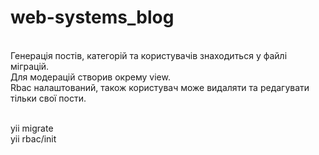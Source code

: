 # web-systems_blog

<br>Генерація постів, категорій та користувачів знаходиться у файлі міграцій. <br>Для модерацій створив окрему view.
<br>Rbac налаштований, також користувач може видаляти та редагувати тільки свої пости.

<br>yii migrate
<br>yii rbac/init
